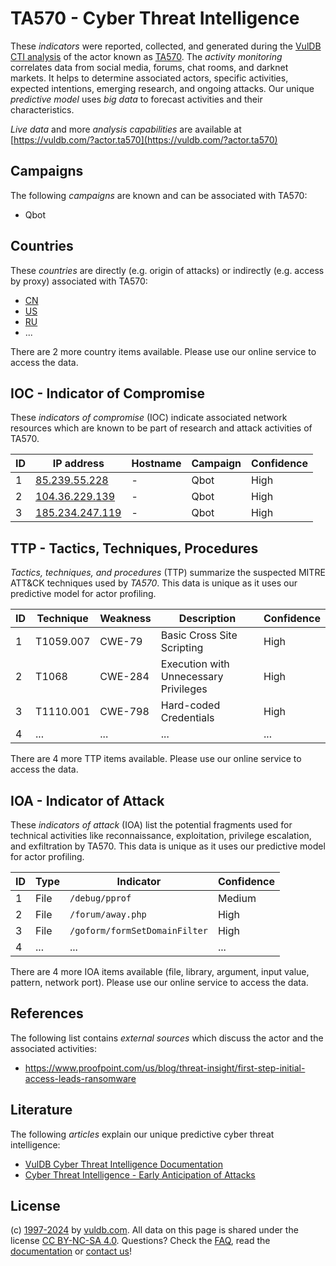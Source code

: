 # TA570 - Cyber Threat Intelligence

These _indicators_ were reported, collected, and generated during the [VulDB CTI analysis](https://vuldb.com/?kb.cti) of the actor known as [TA570](https://vuldb.com/?actor.ta570). The _activity monitoring_ correlates data from social media, forums, chat rooms, and darknet markets. It helps to determine associated actors, specific activities, expected intentions, emerging research, and ongoing attacks. Our unique _predictive model_ uses _big data_ to forecast activities and their characteristics.

_Live data_ and more _analysis capabilities_ are available at [https://vuldb.com/?actor.ta570](https://vuldb.com/?actor.ta570)

## Campaigns

The following _campaigns_ are known and can be associated with TA570:

* Qbot

## Countries

These _countries_ are directly (e.g. origin of attacks) or indirectly (e.g. access by proxy) associated with TA570:

* [CN](https://vuldb.com/?country.cn)
* [US](https://vuldb.com/?country.us)
* [RU](https://vuldb.com/?country.ru)
* ...

There are 2 more country items available. Please use our online service to access the data.

## IOC - Indicator of Compromise

These _indicators of compromise_ (IOC) indicate associated network resources which are known to be part of research and attack activities of TA570.

ID | IP address | Hostname | Campaign | Confidence
-- | ---------- | -------- | -------- | ----------
1 | [85.239.55.228](https://vuldb.com/?ip.85.239.55.228) | - | Qbot | High
2 | [104.36.229.139](https://vuldb.com/?ip.104.36.229.139) | - | Qbot | High
3 | [185.234.247.119](https://vuldb.com/?ip.185.234.247.119) | - | Qbot | High

## TTP - Tactics, Techniques, Procedures

_Tactics, techniques, and procedures_ (TTP) summarize the suspected MITRE ATT&CK techniques used by _TA570_. This data is unique as it uses our predictive model for actor profiling.

ID | Technique | Weakness | Description | Confidence
-- | --------- | -------- | ----------- | ----------
1 | T1059.007 | CWE-79 | Basic Cross Site Scripting | High
2 | T1068 | CWE-284 | Execution with Unnecessary Privileges | High
3 | T1110.001 | CWE-798 | Hard-coded Credentials | High
4 | ... | ... | ... | ...

There are 4 more TTP items available. Please use our online service to access the data.

## IOA - Indicator of Attack

These _indicators of attack_ (IOA) list the potential fragments used for technical activities like reconnaissance, exploitation, privilege escalation, and exfiltration by TA570. This data is unique as it uses our predictive model for actor profiling.

ID | Type | Indicator | Confidence
-- | ---- | --------- | ----------
1 | File | `/debug/pprof` | Medium
2 | File | `/forum/away.php` | High
3 | File | `/goform/formSetDomainFilter` | High
4 | ... | ... | ...

There are 4 more IOA items available (file, library, argument, input value, pattern, network port). Please use our online service to access the data.

## References

The following list contains _external sources_ which discuss the actor and the associated activities:

* https://www.proofpoint.com/us/blog/threat-insight/first-step-initial-access-leads-ransomware

## Literature

The following _articles_ explain our unique predictive cyber threat intelligence:

* [VulDB Cyber Threat Intelligence Documentation](https://vuldb.com/?kb.cti)
* [Cyber Threat Intelligence - Early Anticipation of Attacks](https://www.scip.ch/en/?labs.20201022)

## License

(c) [1997-2024](https://vuldb.com/?kb.changelog) by [vuldb.com](https://vuldb.com/?kb.about). All data on this page is shared under the license [CC BY-NC-SA 4.0](https://creativecommons.org/licenses/by-nc-sa/4.0/). Questions? Check the [FAQ](https://vuldb.com/?kb.faq), read the [documentation](https://vuldb.com/?kb) or [contact us](https://vuldb.com/?contact)!
